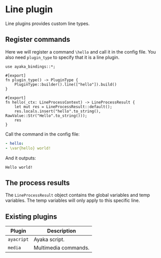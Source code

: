 # Line plugin
Line plugins provides custom line types.

## Register commands
Here we will register a command `\hello` and call it in the config file.
You also need `plugin_type` to specify that it is a line plugin.
``` rust,ignore
use ayaka_bindings::*;

#[export]
fn plugin_type() -> PluginType {
    PluginType::builder().line(["hello"]).build()
}

#[export]
fn hello(_ctx: LineProcessContext) -> LineProcessResult {
    let mut res = LineProcessResult::default();
    res.locals.insert("hello".to_string(), RawValue::Str("Hello".to_string()));
    res
}
```

Call the command in the config file:
``` yaml
- hello:
- \var{hello} world!
```
And it outputs:
``` ignore
Hello world!
```

## The process results
The `LineProcessResult` object contains the global variables and temp variables. The temp variables will only apply to this specific line.

## Existing plugins
| Plugin     | Description          |
| ---------- | -------------------- |
| `ayacript` | Ayaka script.        |
| `media`    | Multimedia commands. |
